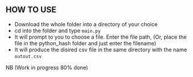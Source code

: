 ## HOW TO USE

- Download the whole folder into a directory of your choice
- cd into the folder and type `main.py`
- It will prompt to you to choose a file. Enter the file path, (Or, place the file in the python_hash folder and just enter the filename)
- It will produce the disired csv file in the same directory with the name `outout.csv`

NB (Work in progress 80% done)